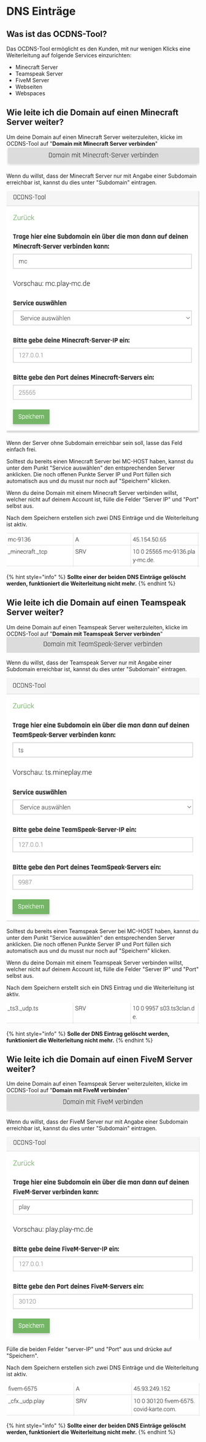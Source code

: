 # DNS Einträge

## Was ist das OCDNS-Tool?

Das OCDNS-Tool ermöglicht es den Kunden, mit nur wenigen Klicks eine Weiterleitung auf folgende Services einzurichten:

* Minecraft Server
* Teamspeak Server
* FiveM Server
* Webseiten
* Webspaces


## Wie leite ich die Domain auf einen Minecraft Server weiter?

Um deine Domain auf einen Minecraft Server weiterzuleiten, klicke im OCDNS-Tool auf "**Domain mit Minecraft Server verbinden**"
![Domain mit Minecraft Server verbinden](../.gitbook/assets/minecraft-server-verbinden.png)

Wenn du willst, dass der Minecraft Server nur mit Angabe einer Subdomain erreichbar ist, kannst du dies unter "Subdomain" eintragen.

![Domain mit Minecraft Server verbinden](../.gitbook/assets/Minecraft-server-eingabe.png)

Wenn der Server ohne Subdomain erreichbar sein soll, lasse das Feld einfach frei.


Solltest du bereits einen Minecraft Server bei MC-HOST haben, kannst du unter dem Punkt "Service auswählen" den entsprechenden Server anklicken.
Die noch offenen Punkte Server IP und Port füllen sich automatisch aus und du musst nur noch auf "Speichern" klicken.

Wenn du deine Domain mit einem Minecraft Server verbinden willst, welcher nicht auf deinem Account ist, fülle die Felder "Server IP" und "Port" selbst aus.

Nach dem Speichern erstellen sich zwei DNS Einträge und die Weiterleitung ist aktiv.

![Domain mit Minecraft Server verbunden](../.gitbook/assets/minecraft-server-verbunden.png)


{% hint style="info" %}
**Sollte einer der beiden DNS Einträge gelöscht werden, funktioniert die Weiterleitung nicht mehr.**
{% endhint %}


## Wie leite ich die Domain auf einen Teamspeak Server weiter?

Um deine Domain auf einen Teamspeak Server weiterzuleiten, klicke im OCDNS-Tool auf "**Domain mit Teamspeak Server verbinden**"
![Domain mit Teamspeak Server verbinden](../.gitbook/assets/Teamspeak-Server-verbinden.png)

Wenn du willst, dass der Teamspeak Server nur mit Angabe einer Subdomain erreichbar ist, kannst du dies unter "Subdomain" eintragen.

![Domain mit Teamspeak Server verbinden](../.gitbook/assets/teamspeak-server-eingabe.png)

Solltest du bereits einen Teamspeak Server bei MC-HOST haben, kannst du unter dem Punkt "Service auswählen" den entsprechenden Server anklicken.
Die noch offenen Punkte Server IP und Port füllen sich automatisch aus und du musst nur noch auf "Speichern" klicken.

Wenn du deine Domain mit einem Teamspeak Server verbinden willst, welcher nicht auf deinem Account ist, fülle die Felder "Server IP" und "Port" selbst aus.

Nach dem Speichern erstellt sich ein DNS Eintrag und die Weiterleitung ist aktiv.

![Domain mit Teamspeak Server verbunden](../.gitbook/assets/teamspeak-dns-eintrag.png)


{% hint style="info" %}
**Solle der DNS Eintrag gelöscht werden, funktioniert die Weiterleitung nicht mehr.**
{% endhint %}


## Wie leite ich die Domain auf einen FiveM Server weiter?

Um deine Domain auf einen Teamspeak Server weiterzuleiten, klicke im OCDNS-Tool auf "**Domain mit FiveM verbinden**"
![Domain mit FiveM verbinden](../.gitbook/assets/fivem-server-verbinden.png)

Wenn du willst, dass der FiveM Server nur mit Angabe einer Subdomain erreichbar ist, kannst du dies unter "Subdomain" eintragen.

![Domain mit FiveM verbinden](../.gitbook/assets/fivem-server-eingabe.png)

Fülle die beiden Felder "server-IP" und "Port" aus und drücke auf "Speichern".

Nach dem Speichern erstellen sich zwei DNS Einträge und die Weiterleitung ist aktiv.

![Domain mit FiveM Server verbunden](../.gitbook/assets/fivem-server-verbunden.png)

{% hint style="info" %}
**Sollte einer der beiden DNS Einträge gelöscht werden, funktioniert die Weiterleitung nicht mehr.**
{% endhint %}